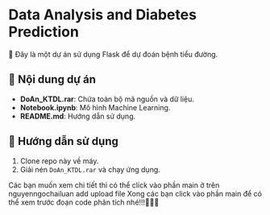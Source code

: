 # Data Analysis and Diabetes Prediction
🚀 Đây là một dự án sử dụng Flask để dự đoán bệnh tiểu đường.

## 📂 Nội dung dự án
- **DoAn_KTDL.rar**: Chứa toàn bộ mã nguồn và dữ liệu.
- **Notebook.ipynb**: Mô hình Machine Learning.
- **README.md**: Hướng dẫn sử dụng.

## 📌 Hướng dẫn sử dụng
1. Clone repo này về máy.
2. Giải nén `DoAn_KTDL.rar` và chạy ứng dụng.

Các bạn muốn xem chi tiết thì có thể click vào phần main ở trên nguyenngochailuan add upload file 
Xong các bạn click vào phần main để có thể xem trước đoạn code phân tích nhé!!!🚀🚀🚀

